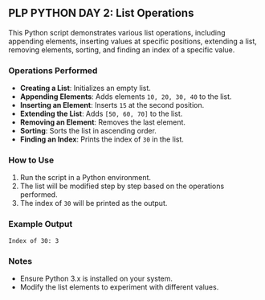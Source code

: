 ## PLP PYTHON DAY 2: List Operations

This Python script demonstrates various list operations, including appending elements, inserting values at specific positions, extending a list, removing elements, sorting, and finding an index of a specific value.  

### **Operations Performed**  
- **Creating a List**: Initializes an empty list.  
- **Appending Elements**: Adds elements `10, 20, 30, 40` to the list.  
- **Inserting an Element**: Inserts `15` at the second position.  
- **Extending the List**: Adds `[50, 60, 70]` to the list.  
- **Removing an Element**: Removes the last element.  
- **Sorting**: Sorts the list in ascending order.  
- **Finding an Index**: Prints the index of `30` in the list.  

### **How to Use**  
1. Run the script in a Python environment.  
2. The list will be modified step by step based on the operations performed.  
3. The index of `30` will be printed as the output.  

### **Example Output**  
```
Index of 30: 3
```

### **Notes**  
- Ensure Python 3.x is installed on your system.  
- Modify the list elements to experiment with different values.